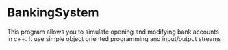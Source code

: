 # BankingSystem
This program allows you to simulate opening and modifying bank accounts in c++.
It use simple object oriented programming and input/output streams 
